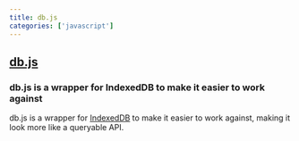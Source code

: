 ```yaml
---
title: db.js
categories: ['javascript']
---
```

## [db.js](https://github.com/aaronpowell/db.js)

### db.js is a wrapper for IndexedDB to make it easier to work against


db.js is a wrapper for [IndexedDB](http://www.w3.org/TR/IndexedDB/) to
make it easier to work against, making it look more like a queryable API.
